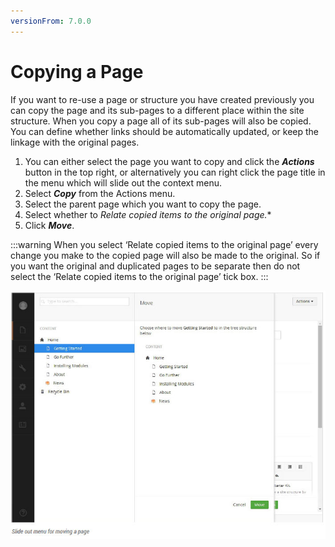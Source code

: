 ```yaml
---
versionFrom: 7.0.0
---
```


# Copying a Page

If you want to re-use a page or structure you have created previously you can copy the page and its sub-pages to a different place within the site structure. When you copy a page all of its sub-pages will also be copied. You can define whether links should be automatically updated, or keep the linkage with the original pages.

1. You can either select the page you want to copy and click the ***Actions*** button in the top right, or alternatively you can right click the page title in the menu which will slide out the context menu.
2. Select ***Copy*** from the Actions menu.
3. Select the parent page which you want to copy the page.
4. Select whether to *Relate copied items to the original page.**
5. Click ***Move***.

:::warning
When you select ‘Relate copied items to the original page’ every change you make to the copied page will also be made to the original. So if you want the original and duplicated pages to be separate then do not select the ‘Relate copied items to the original page’ tick box.
:::

![movePage.jpg](images/movePage.jpg)

